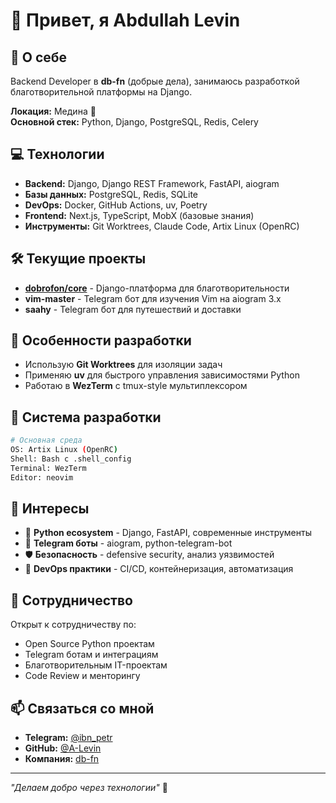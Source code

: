 # 👋 Привет, я Abdullah Levin

## 🚀 О себе
Backend Developer в **db-fn** (добрые дела), занимаюсь разработкой благотворительной платформы на Django.

**Локация:** Медина 🕌  
**Основной стек:** Python, Django, PostgreSQL, Redis, Celery

## 💻 Технологии
- **Backend:** Django, Django REST Framework, FastAPI, aiogram
- **Базы данных:** PostgreSQL, Redis, SQLite  
- **DevOps:** Docker, GitHub Actions, uv, Poetry
- **Frontend:** Next.js, TypeScript, MobX (базовые знания)
- **Инструменты:** Git Worktrees, Claude Code, Artix Linux (OpenRC)

## 🛠 Текущие проекты
- **[dobrofon/core](https://github.com/db-fn/core)** - Django-платформа для благотворительности
- **vim-master** - Telegram бот для изучения Vim на aiogram 3.x
- **saahy** - Telegram бот для путешествий и доставки

## 🌟 Особенности разработки
- Использую **Git Worktrees** для изоляции задач
- Применяю **uv** для быстрого управления зависимостями Python
- Работаю в **WezTerm** с tmux-style мультиплексором

## 🔧 Система разработки
```bash
# Основная среда
OS: Artix Linux (OpenRC) 
Shell: Bash с .shell_config
Terminal: WezTerm
Editor: neovim
```

## 🎯 Интересы
- 🐍 **Python ecosystem** - Django, FastAPI, современные инструменты
- 🤖 **Telegram боты** - aiogram, python-telegram-bot
- 🛡️ **Безопасность** - defensive security, анализ уязвимостей
- 🔄 **DevOps практики** - CI/CD, контейнеризация, автоматизация

## 🤝 Сотрудничество
Открыт к сотрудничеству по:
- Open Source Python проектам
- Telegram ботам и интеграциям
- Благотворительным IT-проектам
- Code Review и менторингу

## 📫 Связаться со мной
- **Telegram:** [@ibn_petr](https://t.me/ibn_petr)
- **GitHub:** [@A-Levin](https://github.com/A-Levin)
- **Компания:** [db-fn](https://github.com/db-fn)

---
*"Делаем добро через технологии"* 💚